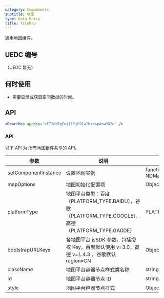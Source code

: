 ```yaml
---
category: Components
subtitle: 地图
type: Data Entry
title: TileMap
---
```


通用地图组件。

## UEDC 编号

（UEDC 暂无）

## 何时使用

* 需要显示或获取空间数据的时候。

## API

```jsx
<ReactMap appKey="zIT2dNIgEojIIYjD91wIbiespAnwM0Zu" />
```

### API

以下 API 为 所有地图组件共享的 API。

| 参数                 | 说明                                                                                                 | 类型                         | 默认值              |
| -------------------- | ---------------------------------------------------------------------------------------------------- | ---------------------------- | ------------------- |
| setComponentInstance | 设置地图实例                                                                                         | function(mapInstance, NDMap) | -                   |
| mapOptions           | 地图初始化配置项                                                                                     | Object                       | -                   |
| platformType         | 地图平台类型：百度（PLATFORM_TYPE.BAIDU），谷歌（PLATFORM_TYPE.GOOGLE），高德（PLATFORM_TYPE.GAODE） | PLATFORM_TYPE                | PLATFORM_TYPE.BAIDU |
| bootstrapURLKeys     | 各地图平台 jsSDK 参数，包括授权 Key，百度默认使用 v=3.0，高德 v=1.4.3 ，谷歌默认 region=CN           | Object                       | {}                  |
| className            | 地图平台容器节点样式类名称                                                                           | string                       | -                   |
| id                   | 地图平台容器节点 ID                                                                                  | string                       | -                   |
| style                | 地图平台容器节点样式                                                                                 | Object                       | -                   |
